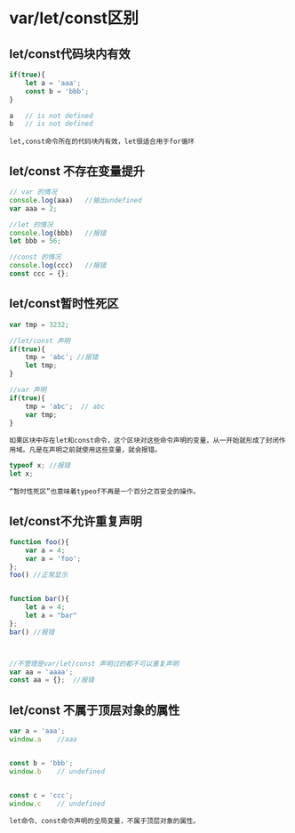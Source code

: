 # var/let/const区别


## let/const代码块内有效
```javascript
if(true){
	let a = 'aaa';
	const b = 'bbb';
}

a   // is not defined
b   // is not defined
```
`let,const命令所在的代码块内有效，let很适合用于for循环`



## let/const 不存在变量提升
```javascript
// var 的情况
console.log(aaa)   //输出undefined
var aaa = 2;

//let 的情况
console.log(bbb)   //报错
let bbb = 56;

//const 的情况
console.log(ccc)   //报错
const ccc = {};
```

## let/const暂时性死区
```javascript
var tmp = 3232;

//let/const 声明
if(true){
	tmp = 'abc'; //报错
	let tmp;
}

//var 声明
if(true){
	tmp = 'abc';  // abc
	var tmp;
}
```
`如果区块中存在let和const命令，这个区块对这些命令声明的变量，从一开始就形成了封闭作用域。凡是在声明之前就使用这些变量，就会报错。`

```javascript
typeof x; //报错
let x;
```
`“暂时性死区”也意味着typeof不再是一个百分之百安全的操作。`


## let/const不允许重复声明
```javascript
function foo(){
	var a = 4;
	var a = 'foo';
};
foo() //正常显示


function bar(){
	let a = 4;
	let a = "bar"
};
bar() //报错



//不管理是var/let/const 声明过的都不可以重复声明
var aa = 'aaaa';
const aa = {};  //报错
```


## let/const 不属于顶层对象的属性
```javascript
var a = 'aaa';
window.a 	//aaa


const b = 'bbb';
window.b    // undefined


const c = 'ccc';
window.c    // undefined
```
`let命令、const命令声明的全局变量，不属于顶层对象的属性。`


